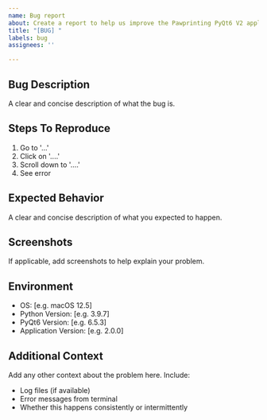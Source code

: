 ```yaml
---
name: Bug report
about: Create a report to help us improve the Pawprinting PyQt6 V2 application
title: "[BUG] "
labels: bug
assignees: ''

---
```


## Bug Description
A clear and concise description of what the bug is.

## Steps To Reproduce
1. Go to '...'
2. Click on '....'
3. Scroll down to '....'
4. See error

## Expected Behavior
A clear and concise description of what you expected to happen.

## Screenshots
If applicable, add screenshots to help explain your problem.

## Environment
 - OS: [e.g. macOS 12.5]
 - Python Version: [e.g. 3.9.7]
 - PyQt6 Version: [e.g. 6.5.3]
 - Application Version: [e.g. 2.0.0]

## Additional Context
Add any other context about the problem here. Include:
- Log files (if available)
- Error messages from terminal
- Whether this happens consistently or intermittently
